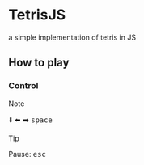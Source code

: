 # TetrisJS

a simple implementation of tetris in JS

## How to play

### Control

> [!NOTE]  
> :arrow_down: :arrow_left: :arrow_right: <kbd>space</kbd>

> [!TIP]
> Pause: <kbd>esc</kbd>

